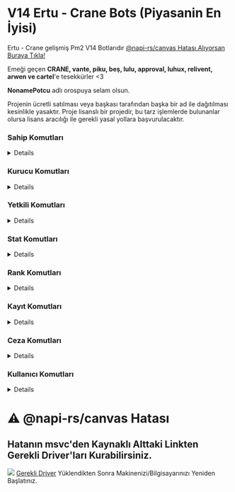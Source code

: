# V14 Ertu - Crane Bots (Piyasanin En İyisi)
Ertu - Crane gelişmiş Pm2 V14 Botlarıdır
<a href="#napirs">@napi-rs/canvas Hatası Alıyorsan Buraya Tıkla!</a>

Emeği geçen **CRANE, vante, piku, beş, lulu, approval, luhux, relivent, arwen ve cartel**'e tesekkürler <3

**NonamePotcu** adlı orospuya selam olsun.

Projenin ücretli satılması veya başkası tarafından başka bir ad ile dağıtılması kesinlikle yasaktır. Proje lisanslı bir projedir, bu tarz işlemlerde bulunanlar olursa lisans aracılığı ile gerekli yasal yollara başvurulacaktır.

### Sahip Komutları
<details>
  <img src="https://github.com/ertucuk/Discord-Bots-V14/assets/68440024/76b9de4a-b38a-496e-a2fd-443fff2fec9c">
  <img src="https://github.com/ertucuk/Discord-Bots-V14/assets/68440024/52e97829-92ba-49d7-8637-a23b1719affb">
  <img src="https://github.com/ertucuk/Discord-Bots-V14/assets/68440024/0936c1e1-0d45-45db-8873-f1a9988d269a">
  <img src="https://github.com/ertucuk/Discord-Bots-V14/assets/68440024/31f41c70-ec25-486f-b65d-2c0a58716d4b">
  <img src="https://github.com/ertucuk/Discord-Bots-V14/assets/68440024/e6b78a7b-b870-42d2-bc21-32fac6122692" title="Select menülü knk ya cok zor"> (Select menülü knk ya cok zor)
  <img src="https://github.com/ertucuk/Discord-Bots-V14/assets/68440024/8fc7f247-c776-4bdf-9928-8ae99947f8dd">
  <img src="https://github.com/ertucuk/Discord-Bots-V14/assets/68440024/e2ca4d29-3d13-440c-8924-02cadde4a870">
  <img src="https://github.com/ertucuk/Discord-Bots-V14/assets/68440024/abaf7b95-2e51-4e9c-88d9-6320e366487d">
  <img src="https://github.com/ertucuk/Discord-Bots-V14/assets/68440024/0e208275-e5e8-45fe-9323-dadd616f34aa">
  <img src="https://github.com/ertucuk/Discord-Bots-V14/assets/68440024/94e99a06-6cec-423c-b5e8-1db6d0c4fe4a">
  <img src="https://github.com/ertucuk/Discord-Bots-V14/assets/68440024/310ddea2-8c93-4bbf-ab48-34e1fd9a0084">
  <img src="https://github.com/ertucuk/Discord-Bots-V14/assets/68440024/68b686da-1e04-4825-8916-7db45b2c54d7">
  <img src="https://github.com/ertucuk/Discord-Bots-V14/assets/68440024/649b63c5-40c9-47e9-8fa3-64a7f497e55c">
  <img src="https://github.com/ertucuk/Discord-Bots-V14/assets/68440024/7822202c-d5c9-4bdc-aa56-6b6c5f396fc1">
  <img src="https://github.com/ertucuk/Discord-Bots-V14/assets/68440024/07301341-d1ae-478a-9a88-74b0f1475518">
</details>

### Kurucu Komutları
<details>
  <img src="https://github.com/ertucuk/Discord-Bots-V14/assets/68440024/020efc3a-61d1-418c-8a7c-ba8a8e87156d">
  <img src="https://github.com/ertucuk/Discord-Bots-V14/assets/68440024/d3e10eae-eabb-46e5-acd1-c005dcc10d14">
  <img src="https://github.com/ertucuk/Discord-Bots-V14/assets/68440024/5f2b9f25-be18-4a20-99be-81899eb5611a">
  <img src="https://github.com/ertucuk/Discord-Bots-V14/assets/68440024/e7144d2d-6afd-4747-92c3-e3e8388f106b">
</details>

### Yetkili Komutları
<details>
  <img src="https://github.com/ertucuk/Discord-Bots-V14/assets/68440024/b9706281-3118-477c-8c21-320dc564f43c">
  <img src="https://github.com/ertucuk/Discord-Bots-V14/assets/68440024/4886cd77-3d25-47f7-93fe-8f216b32dbf6">
  <img src="https://github.com/ertucuk/Discord-Bots-V14/assets/68440024/9adcddf2-b932-4261-8ac6-734fc4ec1efa">
</details>
  
### Stat Komutları
<details>
  <img src="https://github.com/ertucuk/Discord-Bots-V14/assets/68440024/4704cd47-aefe-4849-a9a7-a66d0ff63829">
  <img src="https://github.com/ertucuk/Discord-Bots-V14/assets/68440024/2833431d-b2c1-4b69-8ff4-67f15b339abf">
  <img src="https://github.com/ertucuk/Discord-Bots-V14/assets/68440024/cf73cc10-c640-4ee5-bcbc-baaee231146b">
  <img src="https://github.com/ertucuk/Discord-Bots-V14/assets/68440024/462d4e2a-e676-453f-9791-1fc1ac7d56ec">
  <img src="https://github.com/ertucuk/Discord-Bots-V14/assets/68440024/0efc8a5d-bf7a-459b-b03d-ac8eb41427a0">
  <img src="https://github.com/ertucuk/Discord-Bots-V14/assets/68440024/a1bbd0cd-59fc-4020-bb52-6430e4c35e61">
  <img src="https://github.com/ertucuk/Discord-Bots-V14/assets/68440024/be2b5ae3-a208-40aa-85d3-683b6bba06c7">
  <img src="https://github.com/ertucuk/Discord-Bots-V14/assets/68440024/8b064bfc-1170-4900-86b1-866c6a46f0a2">
  <img src="https://github.com/ertucuk/Discord-Bots-V14/assets/68440024/583e7685-9485-4d5d-a616-72cabff6d0d6">
  <img src="https://github.com/ertucuk/Discord-Bots-V14/assets/68440024/5a6bba46-0137-4bc8-b0eb-d879f1ccecbd">
  <img src="https://github.com/ertucuk/Discord-Bots-V14/assets/68440024/7819dc34-002d-4a0b-8f12-a7e09379782f">
  <img src="https://github.com/ertucuk/Discord-Bots-V14/assets/68440024/fc467640-5df4-4d4c-8a32-ccd5bc376460">
  <img src="https://github.com/ertucuk/Discord-Bots-V14/assets/68440024/08b87a9e-5a16-40ac-b86c-b3877ce44e85">
</details>

### Rank Komutları
<details>
  <img src="https://github.com/ertucuk/Discord-Bots-V14/assets/68440024/d7096474-3d5e-4a16-a39f-225e38dc3c5a">
  <img src="https://github.com/ertucuk/Discord-Bots-V14/assets/68440024/f63c693e-218e-4565-86b7-745ef0be5ede">
  <img src="https://github.com/ertucuk/Discord-Bots-V14/assets/68440024/68e29151-7856-4843-b0e8-100d0c8ae3e9">
  <img src="https://github.com/ertucuk/Discord-Bots-V14/assets/68440024/fe797be8-7da6-4c57-bc2a-82bf14e7a77f">
</details>


### Kayıt Komutları
<details>
  <img src="https://github.com/ertucuk/Discord-Bots-V14/assets/68440024/d6b2d03f-4fcd-48de-a505-924dc4a3fecd">
  <img src="https://github.com/ertucuk/Discord-Bots-V14/assets/68440024/68016563-db04-45b5-9f61-cb8cfd6066ee">
  <img src="https://github.com/ertucuk/Discord-Bots-V14/assets/68440024/04c183ba-2563-454c-af1e-82ed8b934c7e">
  <img src="https://github.com/ertucuk/Discord-Bots-V14/assets/68440024/b6f42c07-1bd0-4200-b882-caec95192704">
  <img src="https://github.com/ertucuk/Discord-Bots-V14/assets/68440024/30cd0a59-e16a-4ca6-aae0-55dc2c94a736">
</details>

### Ceza Komutları
<details>
  <img src="https://github.com/ertucuk/Discord-Bots-V14/assets/68440024/10d548aa-0f9e-4564-8659-97b58ee18f67">
  <img src="https://github.com/ertucuk/Discord-Bots-V14/assets/68440024/f29359ce-1aa1-4990-adb8-18919a6f5f81">
  <img src="https://github.com/ertucuk/Discord-Bots-V14/assets/68440024/1df0e376-b5fd-4557-9e92-ce30e5d765bb">
  <img src="https://github.com/ertucuk/Discord-Bots-V14/assets/68440024/26a7102a-b450-4126-b539-883df76aa66d">
</details>


### Kullanıcı Komutları 
<details>
  <img src="https://github.com/ertucuk/Discord-Bots-V14/assets/68440024/405a6bd4-4492-4183-a015-b161e2bfaf56">
  <img src="https://github.com/ertucuk/Discord-Bots-V14/assets/68440024/3e523a15-1fdb-4486-b23c-2216daf02c7b">
  <img src="https://github.com/ertucuk/Discord-Bots-V14/assets/68440024/b3f95e95-d250-4fe1-94ba-46928ad6f2e0">
  <img src="https://github.com/ertucuk/Discord-Bots-V14/assets/68440024/3e2d228e-a1b3-4b33-9ff0-24833e89ea9f">
  <img src="https://github.com/ertucuk/Discord-Bots-V14/assets/68440024/66824041-46f2-4013-b6ed-106fdd71a292">
</details>


<h1>⚠️ @napi-rs/canvas Hatası</h1>
<h2 id="napirs">Hatanın msvc'den Kaynaklı Alttaki Linkten Gerekli Driver'ları Kurabilirsiniz.</h2>
<img src="https://cdn.discordapp.com/attachments/950167988127006821/1111440762438172773/2023-05-26_02-45-14.png">
<a href="https://learn.microsoft.com/en-us/cpp/windows/latest-supported-vc-redist?view=msvc-170">Gerekli Driver</a> Yüklendikten Sonra Makinenizi/Bilgisayarınızı Yeniden Başlatınız.
